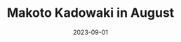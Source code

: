 ---
layout: sports_graphic
title: Makoto Kadowaki in August
description:
img: assets/sports_graphics/kadowaki_august.png
tags: [npb, yomiuri giants]
date: 2023-09-01
---